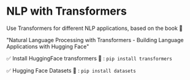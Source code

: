 # NLP with Transformers
Use Transformers for different NLP applications, based on the book :parrot:

"Natural Language Processing with Transformers -
Building Language Applications with Hugging Face"


:white_check_mark: Install HuggingFace transformers :hugs: :
`pip install transformers`

:white_check_mark: Hugging Face Datasets :hugs: : `pip install datasets`